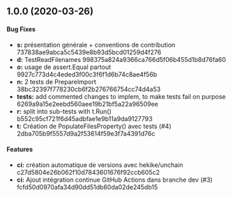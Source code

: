 <a name="1.0.0"></a>
## 1.0.0 (2020-03-26)


#### Bug Fixes

* **s:** présentation générale + conventions de contribution 737838ae9abca5c5439e8b93d5bcd01259d4f276
* **d:** TestReadFilenames 998375a824a9366ca766d5f06b455d1b8d76fa60
* **o:** usage de assert.Equal partout 9927c773d4c4eded3f00c3f6f1d6b74c8ae4f56b
* **n:** 2 tests de PrepareImport 38bc32397f778230cb6f2b276766754cc74d4a53
* **tests:** add commented changes to implem, to make tests fail on purpose 6269a9a15e2eebd560aee19b21bf5a22a96509ee
* **r:** split into sub-tests with t.Run() b552c95cf721f6d45adbfae1e9b11a9da9127793
* **t:** Création de PopulateFilesProperty() avec tests (#4) 2dba705b9f5557d9a2f53614f59e3f7a4391d76c

#### Features

* **ci:** création automatique de versions avec hekike/unchain c27d5804e26b062f10d7843601676f92ccb605c2
* **ci:** Ajout intégration continue GitHub Actions dans branche dev (#3) fcfd50d0970afa34d90dd51db60da02de245db15


